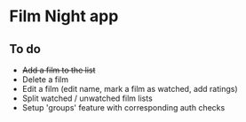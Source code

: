 # Film Night app

## To do

- ~~Add a film to the list~~
- Delete a film
- Edit a film (edit name, mark a film as watched, add ratings)
- Split watched / unwatched film lists
- Setup 'groups' feature with corresponding auth checks
